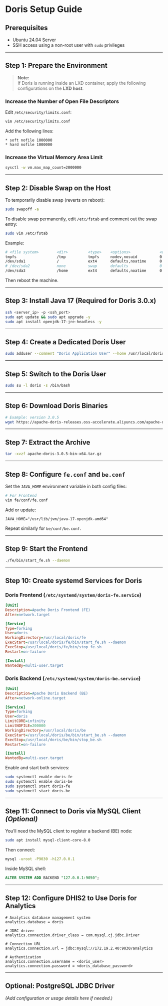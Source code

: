 # Doris Setup Guide

## Prerequisites

- Ubuntu 24.04 Server
- SSH access using a non-root user with `sudo` privileges

---

## Step 1: Prepare the Environment

> **Note:**  
> If Doris is running inside an LXD container, apply the following configurations on the **LXD host**.

### Increase the Number of Open File Descriptors

Edit `/etc/security/limits.conf`:

```bash
vim /etc/security/limits.conf
```

Add the following lines:

```
* soft nofile 1000000
* hard nofile 1000000
```

### Increase the Virtual Memory Area Limit

```bash
sysctl -w vm.max_map_count=2000000
```

---

## Step 2: Disable Swap on the Host

To temporarily disable swap (reverts on reboot):

```bash
sudo swapoff -a
```

To disable swap permanently, edit `/etc/fstab` and comment out the swap entry:

```bash
sudo vim /etc/fstab
```

Example:

```bash
# <file system>        <dir>         <type>    <options>             <dump> <pass>
tmpfs                  /tmp          tmpfs     nodev,nosuid          0      0
/dev/sda1              /             ext4      defaults,noatime      0      1
# /dev/sda2            none          swap      defaults              0      0
/dev/sda3              /home         ext4      defaults,noatime      0      2
```

Then reboot the machine.

---

## Step 3: Install Java 17 (Required for Doris 3.0.x)

```bash
ssh <server_ip> -p <ssh_port>
sudo apt update && sudo apt upgrade -y
sudo apt install openjdk-17-jre-headless -y
```

---

## Step 4: Create a Dedicated Doris User

```bash
sudo adduser --comment "Doris Application User" --home /usr/local/doris --disabled-login --system doris
```

---

## Step 5: Switch to the Doris User

```bash
sudo su -l doris -s /bin/bash
```

---

## Step 6: Download Doris Binaries

```bash
# Example: version 3.0.5
wget https://apache-doris-releases.oss-accelerate.aliyuncs.com/apache-doris-3.0.5-bin-x64.tar.gz
```

---

## Step 7: Extract the Archive

```bash
tar -xvzf apache-doris-3.0.5-bin-x64.tar.gz
```

---

## Step 8: Configure `fe.conf` and `be.conf`

Set the `JAVA_HOME` environment variable in both config files:

```bash
# For Frontend
vim fe/conf/fe.conf
```

Add or update:

```
JAVA_HOME="/usr/lib/jvm/java-17-openjdk-amd64"
```

Repeat similarly for `be/conf/be.conf`.

---

## Step 9: Start the Frontend

```bash
./fe/bin/start_fe.sh --daemon
```

---

## Step 10: Create systemd Services for Doris

### Doris Frontend (`/etc/systemd/system/doris-fe.service`)

```ini
[Unit]
Description=Apache Doris Frontend (FE)
After=network.target

[Service]
Type=forking
User=doris
WorkingDirectory=/usr/local/doris/fe
ExecStart=/usr/local/doris/fe/bin/start_fe.sh --daemon
ExecStop=/usr/local/doris/fe/bin/stop_fe.sh
Restart=on-failure

[Install]
WantedBy=multi-user.target
```

### Doris Backend (`/etc/systemd/system/doris-be.service`)

```ini
[Unit]
Description=Apache Doris Backend (BE)
After=network-online.target

[Service]
Type=forking
User=doris
LimitCORE=infinity
LimitNOFILE=200000
WorkingDirectory=/usr/local/doris/be
ExecStart=/usr/local/doris/be/bin/start_be.sh --daemon
ExecStop=/usr/local/doris/be/bin/stop_be.sh
Restart=on-failure

[Install]
WantedBy=multi-user.target
```

Enable and start both services:

```bash
sudo systemctl enable doris-fe
sudo systemctl enable doris-be
sudo systemctl start doris-fe
sudo systemctl start doris-be
```

---

## Step 11: Connect to Doris via MySQL Client *(Optional)*

You’ll need the MySQL client to register a backend (BE) node:

```bash
sudo apt install mysql-client-core-8.0
```

Then connect:

```bash
mysql -uroot -P9030 -h127.0.0.1
```

Inside MySQL shell:

```sql
ALTER SYSTEM ADD BACKEND "127.0.0.1:9050";
```

---

## Step 12: Configure DHIS2 to Use Doris for Analytics

```properties
# Analytics database management system
analytics.database = doris

# JDBC driver
analytics.connection.driver_class = com.mysql.cj.jdbc.Driver

# Connection URL
analytics.connection.url = jdbc:mysql://172.19.2.40:9030/analytics

# Authentication
analytics.connection.username = <doris_user>
analytics.connection.password = <doris_database_password>
```

---

## Optional: PostgreSQL JDBC Driver

*(Add configuration or usage details here if needed.)*

